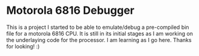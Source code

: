 # Motorola 6816 Debugger

This is a project I started to be able to emulate/debug a pre-compiled bin file for a motorola 6816 CPU. It is still in its initial stages as I am working on the underlaying code for the processor. I am learning as I go here. Thanks for looking! :)
